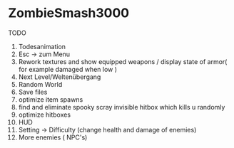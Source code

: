 # ZombieSmash3000
TODO

1.  Todesanimation
2.  Esc -> zum Menu 
3.  Rework textures  and show equipped weapons / display state of armor( for example damaged when low )
4.  Next Level/Weltenübergang 
5.  Random World
6.  Save files
7.  optimize item spawns 
8.  find and eliminate spooky scray invisible hitbox which kills u randomly
9.  optimize hitboxes
10. HUD
11. Setting -> Difficulty (change health and damage of enemies)
12. More enemies ( NPC's)
